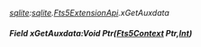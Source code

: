 _[sqlite](../../modules/sqlite/sqlite-module.md):[sqlite](../../modules/sqlite/sqlite-module.md).[Fts5ExtensionApi](../../modules/sqlite/sqlite-fts5extensionapi.md).xGetAuxdata_
##### Field xGetAuxdata:Void Ptr([Fts5Context](../../modules/sqlite/sqlite-fts5context.md) Ptr,[Int](../../modules/wonkey/wonkey-types-int.md))
